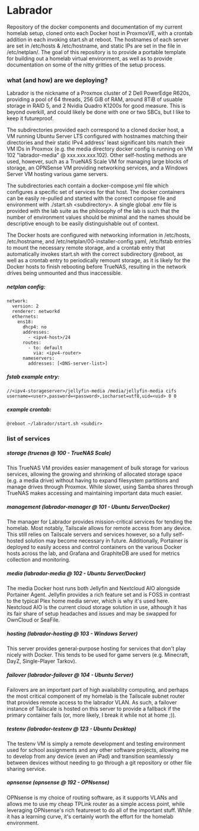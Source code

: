 # Labrador

Repository of the docker components and documentation of my current homelab setup, cloned onto each Docker host in ProxmoxVE, with a crontab addition in each invoking start.sh at reboot.
The hostnames of each server are set in /etc/hosts & /etc/hostname, and static IPs are set in the file in /etc/netplan/. The goal of this repository is to provide a portable template for building out a homelab virtual environment, as well as to provide documentation on some of the nitty gritties of the setup process.

<h3>what (and how) are we deploying?</h3>
Labrador is the nickname of a Proxmox cluster of 2 Dell PowerEdge R620s, providing a pool of 64 threads, 256 GiB of RAM, around 8TiB of usuable storage in RAID 5, and 2 Nvidia Quadro K1200s for good measure. This is beyond overkill, and could likely be done with one or two SBCs, but I like to keep it futureproof.

The subdirectories provided each correspond to a cloned docker host, a VM running Ubuntu Server LTS configured with hostnames matching their directories and their static IPv4 address' least significant bits match their VM IDs in Proxmox (e.g. the media directory docker config is running on VM 102 "labrador-media" @ xxx.xxx.xxx.102). Other self-hosting methods are used, however, such as a TrueNAS Scale VM for managing large blocks of storage, an OPNSense VM providing networking services, and a Windows Server VM hosting various game servers.

The subdirectories each contain a docker-compose.yml file which configures a specific set of services for that host. The docker containers can be easily re-pulled and started with the correct compose file and environment with ./start.sh &lt;subdirectory&gt;. A single global .env file is provided with the lab suite as the philosophy of the lab is such that the number of environment values should be minimal and the names should be descriptive enough to be easily distinguishable out of context.

The Docker hosts are configured with networking information in /etc/hosts, /etc/hostname, and /etc/netplan/00-installer-config.yaml, /etc/fstab entries to mount the necessary remote storage, and a crontab entry that automatically invokes start.sh with the correct subdirectory @reboot, as well as a crontab entry to periodically remount storage, as it is likely for the Docker hosts to finish rebooting before TrueNAS, resulting in the network drives being unmounted and thus inaccessible.

<h5>netplan config:</h5>
<pre><code>network:
  version: 2
  renderer: networkd
  ethernets:
    ens18:
      dhcp4: no
      addresses:
        - &lt;ipv4-host&gt;/24
      routes:
        - to: default
          via: &lt;ipv4-router&gt;
      nameservers:
        addresses: [&lt;DNS-server-list&gt;]</code></pre>
          
<h5>fstab example entry:</h5>
<pre><code>//&lt;ipv4-storageserver&gt;/jellyfin-media /media/jellyfin-media cifs username=&lt;user&gt;,password=&lt;password&gt;,iocharset=utf8,uid=&lt;uid&gt; 0 0</code></pre>
  
<h5>example crontab:</h5>
<pre><code>@reboot ~/labrador/start.sh &lt;subdir&gt;</code></pre>

<h3>list of services</h3>

<h5>storage (truenas @ 100 - TrueNAS Scale)</h5>
This TrueNAS VM provides easier management of bulk storage for various services, allowing the growing and shrinking of allocated storage space (e.g. a media drive) without having to expand filesystem partitions and manage drives through Proxmox. While slower, using Samba shares through TrueNAS makes accessing and maintaining important data much easier.

<h5>management (labrador-manager @ 101 - Ubuntu Server/Docker)</h5>
The manager for Labrador provides mission-critical services for tending the homelab. Most notably, Tailscale allows for remote access from any device. This still relies on Tailscale servers and services however, so a fully self-hosted solution may become necessary in future. Additionally, Portainer is deployed to easily access and control containers on the various Docker hosts across the lab, and Grafana and GraphiteDB are used for metrics collection and monitoring. 

<h5>media (labrador-media @ 102 - Ubuntu Server/Docker)</h5>
The media Docker host runs both Jellyfin and Nextcloud AIO alongside Portainer Agent. Jellyfin provides a rich feature set and is FOSS in contrast to the typical Plex home media server, which is why it's used here. Nextcloud AIO is the current cloud storage solution in use, although it has its fair share of setup headaches and issues and may be swapped for OwnCloud or SeaFile.

<h5>hosting (labrador-hosting @ 103 - Windows Server)</h5>
This server provides general-purpose hosting for services that don't play nicely with Docker. This tends to be used for game servers (e.g. Minecraft, DayZ, Single-Player Tarkov).

<h5>failover (labrador-failover @ 104 - Ubuntu Server)</h5>
Failovers are an important part of high availability computing, and perhaps the most critical component of my homelab is the Tailscale subnet router that provides remote access to the labrador VLAN. As such, a failover instance of Tailscale is hosted on this server to provide a fallback if the primary container fails (or, more likely, I break it while not at home ;)).

<h5>testenv (labrador-testenv @ 123 - Ubuntu Desktop)</h5>
The testenv VM is simply a remote development and testing environment used for school assignments and any other software projects, allowing me to develop from any device (even an iPad) and transition seamlessly between devices without needing to go through a git repository or other file sharing service.

<h5>opnsense (opnsense @ 192 - OPNsense)</h5>
OPNsense is my choice of routing software, as it supports VLANs and allows me to use my cheap TPLink router as a simple access point, while leveraging OPNsense's rich featureset to do all of the important stuff. While it has a learning curve, it's certainly worth the effort for the homelab environment.


